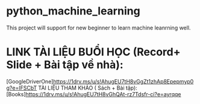 # python_machine_learning
This project will support for new beginner to learn machine leanrning well.
# LINK TÀI LIỆU BUỔI HỌC (Record+ Slide + Bài tập về nhà):
[GoogleDriverOne]https://1drv.ms/u/s!AhugEU7tH8vGgZt1zhAp8Epepmyp0g?e=IFSCbT
TÀI LIỆU THAM KHẢO ( Sách + Bài tập):
[Books]https://1drv.ms/u/s!AhugEU7tH8vGhQAt-rz7Tdsfr-ci?e=ayrqqe
